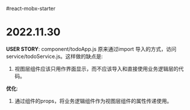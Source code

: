 #react-mobx-starter

# 2022.11.30
**USER STORY**:
component/todoApp.js 原来通过import 导入的方式，访问service/todoService.js。这样做的缺点是:
1. 视图层组件应该只用作界面显示，而不应该导入和直接使用业务逻辑层的代码。

**优化**:
1. 通过组件的props，将业务逻辑组件作为视图层组件的属性传递使用。
